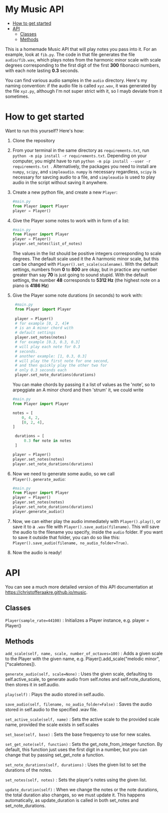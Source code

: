 <h1> My Music API</h1>

- [How to get started](#how-to-get-started)
- [API](#api)
  - [Classes](#classes)
  - [Methods](#methods)

This is a homemade Music API that will play notes you pass into it. For an example, look at `fib.py`. The code in that file generates the file `audio/fib.wav`, which plays notes from the harmonic minor scale with scale degrees corresponding to the first digit of the first **300** fibonacci numbers, with each note lasting **0.3** seconds.

You can find various audio samples in the `audio` directory. Here's my naming convention: if the audio file is called `xyz.wav`, it was generated by the file `xyz.py`, although I'm not super strict with it, so I mayb deviate from it sometimes.

# How to get started
Want to run this yourself? Here's how:
1. Clone the repository
2. From your terminal in the same directory as `requirements.txt`, run `python -m pip install -r requirements.txt`. Depending on your computer, you might have to run `python -m pip install --user -r requirements.txt `. Alternatively, the packages you need to install are `numpy`, `scipy`, and `simpleaudio`. `numpy` is necessary regardless, `scipy` is necessary for savcing audio to a file, and `simpleaudio` is used to play audio in the script without saving it anywhere.
3. Create a new python file, and create a new `Player`:
    ```python
    #main.py
    from Player import Player
    player = Player()
    ```
4. Give the Player some notes to work with in form of a list:
    ```python
    #main.py
    from Player import Player
    player = Player()
    player.set_notes(list_of_notes)
    ``` 
    The values in the list should be positive integers corresponding to scale degrees. The default scale used it the A harmonic minor scale, but this can be changed with `Player().set_scale(scalename)`. With the default settings, numbers from **0** to **800** are okay, but in practice any number greater than say **70** is just going to sound stupid. With the default settings, the number **48** corresponds to **5312 Hz** (the highest note on a piano is **4186 Hz**)
5. Give the Player some note durations (in seconds) to work with:
   ```python
    #main.py
    from Player import Player
    
    player = Player()
    # for example [0, 2, 4]#
    # is an A minor chord with
    # default settings
    player.set_notes(notes)
    # for example [0.3, 0.3, 0.3]
    # will play each note for 0.3
    # seconds.
    # another example: [1, 0.3, 0.3]
    # will play the first note for one second,
    # and then quickly play the other two for
    # only 0.3 seconds each
    player.set_note_durations(durations)
   ```
   You can make chords by passing it a list of values as the 'note', so to arpeggiate an A minor chord and then 'strum' it, we could write
   ```python
   #main.py
   from Player import Player

   notes = [
       0, 4, 2,
       [0, 2, 4],
   ]

    durations = [
        0.3 for note in notes
    ]

   player = Player()
   player.set_notes(notes)
   player.set_note_durations(durations)

   ````

6. Now we need to generate some audio, so we call `Player().generate_audio`:
   ```python
   #main.py
   from Player import Player
   player = Player()
   player.set_notes(notes)
   player.set_note_durations(durations)
   player.generate_audio()
   ```
7. Now, we can either play the audio immediately with `Player().play()`, or save it to a `.wav` file with `Player().save_audio(filename)`. This will save the audio to the filename you specify, inside the `audio` folder. If you want to save it outside that folder, you can do so like this: `Player().save_audio(filename, no_audio_folder=True)`.
8. Now the audio is ready!

# API
You can see a much more detailed version of this API documentation at https://christofferaakre.github.io/music.

Classes
-------

`Player(sample_rate=44100)`
:   Initializes a Player instance, e.g. player = Player()

## Methods

`add_scale(self, name, scale, number_of_octaves=100)`
    :   Adds a given scale to the Player
        with the given name,
        e.g. Player().add_scale("melodic minor", [*scaletones]).

`generate_audio(self, scale=None)`
    :   Uses the given scale, defaulting to self.active_scale,
        to generate audio from self.notes and self.note_durations,
        then stores it in self.audio.

`play(self)`
    :   Plays the audio stored in self.audio.

`save_audio(self, filename, no_audio_folder=False)`
    :   Saves the audio stored in self.audio
        to the specified .wav file.

`set_active_scale(self, name)`
    :   Sets the active scale to the
        provided scale name, provided
        the scale exists in self.scales

`set_base(self, base)`
    :   Sets the base frequency to
        use for new scales.

`set_get_note(self, function)`
    :   Sets the get_note_from_integer function. By default,
        this function just uses the first digit in a number,
        but you can change that by passing set_get_note a function.

`set_note_durations(self, durations)`
    :   Uses the given list to set the
        durations of the notes.

`set_notes(self, notes)`
    :   Sets the player's notes
        using the given list.

`update_duration(self)`
    :   When we change the notes or
        the note durations, the total
        duration also changes, so we
        must update it. This happens automatically,
        as update_duration is called in both
        set_notes and set_note_durations.